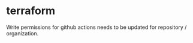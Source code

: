 # terraform

Write permissions for github actions needs to be updated for repository / organization.
